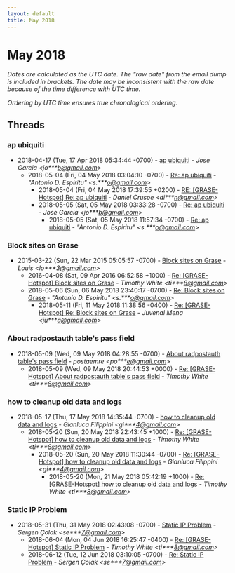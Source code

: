 ```yaml
---
layout: default
title: May 2018
---
```


# May 2018

_Dates are calculated as the UTC date. The "raw date" from the email dump is included in brackets. The date may be inconsistent with the raw date because of the time difference with UTC time._

_Ordering by UTC time ensures true chronological ordering._

## Threads

### ap ubiquiti
+ 2018-04-17 (Tue, 17 Apr 2018 05:34:44 -0700) - [ap ubiquiti](/archive/2018/04/b6bf053a24f428d50d341a4b801d580cc8b9715c19521aab9c8bd071c7ffd18d) - _Jose Garcia \<jo***b@gmail.com\>_
  + 2018-05-04 (Fri, 04 May 2018 03:04:10 -0700) - [Re: ap ubiquiti](/archive/2018/05/4a8009dc1397c5c11027d017109f9e1355e0a3a0644f7e01b6d312b36738f1fc) - _"Antonio D. Espiritu" \<s.***o@gmail.com\>_
    + 2018-05-04 (Fri, 04 May 2018 17:39:55 +0200) - [RE: [GRASE-Hotspot] Re: ap ubiquiti](/archive/2018/05/754565356524ae050ed9b536c0130b9bf9531f277409cd8fccc41b464f9a5c9b) - _Daniel Crusoe \<di***n@gmail.com\>_
    + 2018-05-05 (Sat, 05 May 2018 03:33:28 -0700) - [Re: ap ubiquiti](/archive/2018/05/25c149763cd99feb5e7eb166537758f711480db06ae6949bbfa5687b52aec647) - _Jose Garcia \<jo***b@gmail.com\>_
      + 2018-05-05 (Sat, 05 May 2018 11:57:34 -0700) - [Re: ap ubiquiti](/archive/2018/05/cba9d892ab714f9ac43a068ca2c6a61f7e556adc6a2c77cd83446ba12a5b7ab2) - _"Antonio D. Espiritu" \<s.***o@gmail.com\>_

### Block sites on Grase
+ 2015-03-22 (Sun, 22 Mar 2015 05:05:57 -0700) - [Block sites on Grase](/archive/2015/03/2f7e50b58589488c0e28a979828c15e8b77e55340836564fbf666907eaae5966) - _Louis \<lo***3@gmail.com\>_
  + 2016-04-08 (Sat, 09 Apr 2016 06:52:58 +1000) - [Re: [GRASE-Hotspot] Block sites on Grase](/archive/2016/04/e9dddb6c815b188eb91fd887c3dadfb7695f92fd8a7ba94cf41a9f39885fb1a7) - _Timothy White \<ti***8@gmail.com\>_
  + 2018-05-06 (Sun, 06 May 2018 23:40:17 -0700) - [Re: Block sites on Grase](/archive/2018/05/fb7b56f870beb4bffa1c5a8382c46847e70975eaa0d09be5c72ad15618017d70) - _"Antonio D. Espiritu" \<s.***o@gmail.com\>_
    + 2018-05-11 (Fri, 11 May 2018 11:38:56 -0400) - [Re: [GRASE-Hotspot] Re: Block sites on Grase](/archive/2018/05/1f1849e47021b25c1b9df1aade39b88e7f5b27563d46103e6784c9f89d806a34) - _Juvenal Mena \<ju***a@gmail.com\>_

### About radpostauth table's pass field
+ 2018-05-09 (Wed, 09 May 2018 04:28:55 -0700) - [About radpostauth table's pass field](/archive/2018/05/2d2387c30e1829bba9f15b0de71fe07608fb5e650be1402b551faf3db5f19935) - _postaemre \<po***e@gmail.com\>_
  + 2018-05-09 (Wed, 09 May 2018 20:44:53 +0000) - [Re: [GRASE-Hotspot] About radpostauth table's pass field](/archive/2018/05/7cf35d6adf5114bba7570c2afd8fc8edffca1d5a9a9e4981d4d02c7eed735331) - _Timothy White \<ti***8@gmail.com\>_

### how to cleanup old data and logs
+ 2018-05-17 (Thu, 17 May 2018 14:35:44 -0700) - [how to cleanup old data and logs](/archive/2018/05/32d19c13c8d097c986d9c01d0d13a276df9175ca8febe196057ab2cfc4d022d5) - _Gianluca Filippini \<gi***4@gmail.com\>_
  + 2018-05-20 (Sun, 20 May 2018 22:43:45 +1000) - [Re: [GRASE-Hotspot] how to cleanup old data and logs](/archive/2018/05/6d5f5b164662c86f2dd7961120a4a863e61bb3393ed3f496822e21bf0742eb80) - _Timothy White \<ti***8@gmail.com\>_
    + 2018-05-20 (Sun, 20 May 2018 11:30:44 -0700) - [Re: [GRASE-Hotspot] how to cleanup old data and logs](/archive/2018/05/954a39aad90ac179ce03cfbea0286e567092e895ea1248144c1fc1ca40b07fec) - _Gianluca Filippini \<gi***4@gmail.com\>_
      + 2018-05-20 (Mon, 21 May 2018 05:42:19 +1000) - [Re: [GRASE-Hotspot] how to cleanup old data and logs](/archive/2018/05/c8d077edf4e8f9110e65cab2be55dda27a7e61d92228126c10cbd30b6df14d4a) - _Timothy White \<ti***8@gmail.com\>_

### Static IP Problem
+ 2018-05-31 (Thu, 31 May 2018 02:43:08 -0700) - [Static IP Problem](/archive/2018/05/fd570b98e8eeb3b74f143602a537c260251ab84f497f2f3b0c88a2e47db7ba34) - _Sergen Çolak \<se***7@gmail.com\>_
  + 2018-06-04 (Mon, 04 Jun 2018 16:25:47 -0400) - [Re: [GRASE-Hotspot] Static IP Problem](/archive/2018/06/57ba3c9f7b693e3ca6c2935dfeccf67ab79455f1b743461b263fda355ae504fa) - _Timothy White \<ti***8@gmail.com\>_
  + 2018-06-12 (Tue, 12 Jun 2018 03:10:05 -0700) - [Re: Static IP Problem](/archive/2018/06/dfed534b2a73889d8f8fe3ae99f1f3626aa053dbc877f3b0a4b9ceaa219c8ed8) - _Sergen Çolak \<se***7@gmail.com\>_

